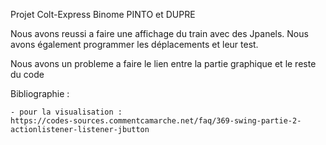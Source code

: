 Projet Colt-Express
Binome PINTO et DUPRE


Nous avons reussi a faire une affichage du train avec des Jpanels.
Nous avons également programmer les déplacements et leur test.

Nous avons un probleme a faire le lien entre la partie graphique et le reste du code



Bibliographie :

    - pour la visualisation :
    https://codes-sources.commentcamarche.net/faq/369-swing-partie-2-actionlistener-listener-jbutton
